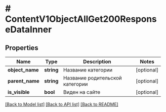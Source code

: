 # # ContentV1ObjectAllGet200ResponseDataInner

## Properties

Name | Type | Description | Notes
------------ | ------------- | ------------- | -------------
**object_name** | **string** | Название категории | [optional]
**parent_name** | **string** | Название родительской категории | [optional]
**is_visible** | **bool** | Виден на сайте | [optional]

[[Back to Model list]](../../README.md#models) [[Back to API list]](../../README.md#endpoints) [[Back to README]](../../README.md)
